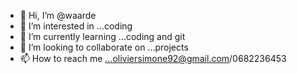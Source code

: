 - 👋 Hi, I’m @waarde
- 👀 I’m interested in ...coding
- 🌱 I’m currently learning ...coding and git
- 💞️ I’m looking to collaborate on ...projects
- 📫 How to reach me ...oliviersimone92@gmail.com/0682236453

<!---
waarde/waarde is a ✨ special ✨ repository because its `README.md` (this file) appears on your GitHub profile.
You can click the Preview link to take a look at your changes.
--->

